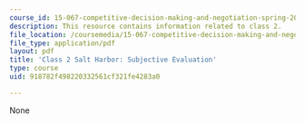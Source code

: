 ```yaml
---
course_id: 15-067-competitive-decision-making-and-negotiation-spring-2011
description: This resource contains information related to class 2.
file_location: /coursemedia/15-067-competitive-decision-making-and-negotiation-spring-2011/918782f498220332561cf321fe4283a0_MIT15_067S11_Cl2_Sa_H_SB_E.pdf
file_type: application/pdf
layout: pdf
title: 'Class 2 Salt Harbor: Subjective Evaluation'
type: course
uid: 918782f498220332561cf321fe4283a0

---
```

None